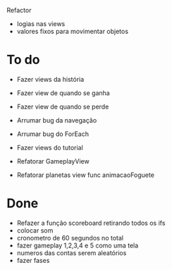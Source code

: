 Refactor
- logias nas views
- valores fixos para movimentar objetos

#  To do
- Fazer views da história
- Fazer view de quando se ganha
- Fazer view de quando se perde
- Arrumar bug da navegação
- Arrumar bug do ForEach
- Fazer views do tutorial

- Refatorar GameplayView
- Refatorar planetas view func animacaoFoguete


# Done
- Refazer a função scoreboard retirando todos os ifs
- colocar som
- cronometro de 60 segundos no total
- fazer gameplay 1,2,3,4 e 5 como uma tela
- numeros das contas serem aleatórios
- fazer fases




